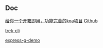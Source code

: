 ## Doc

[给你一个开箱即用，功能完善的koa项目](https://juejin.im/post/6844903855772303367)
[Github](https://github.com/bayi-lzp/koa-template)

[trek-cli](https://github.com/trekjs/cli#directory-structure)

[express-g-demo](https://github.com/i5ting/express-g-demo)
